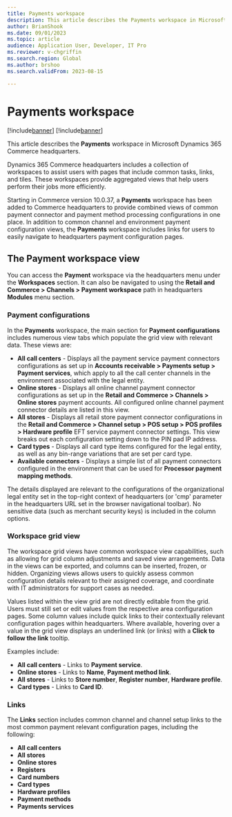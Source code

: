 ```yaml
---
title: Payments workspace
description: This article describes the Payments workspace in Microsoft Dynamics 365 Commerce headquarters.
author: BrianShook
ms.date: 09/01/2023
ms.topic: article
audience: Application User, Developer, IT Pro
ms.reviewer: v-chgriffin
ms.search.region: Global
ms.author: brshoo
ms.search.validFrom: 2023-08-15

---
```


# Payments workspace

[!include[banner](../includes/banner.md)]
[!include[banner](../includes/preview-banner.md)]

This article describes the **Payments** workspace in Microsoft Dynamics 365 Commerce headquarters.

Dynamics 365 Commerce headquarters includes a collection of workspaces to assist users with pages that include common tasks, links, and tiles. These workspaces provide aggregated views that help users perform their jobs more efficiently. 

Starting in Commerce version 10.0.37, a **Payments** workspace has been added to Commerce headquarters to provide combined views of common payment connector and payment method processing configurations in one place. In addition to common channel and environment payment configuration views, the **Payments** workspace includes links for users to easily navigate to headquarters payment configuration pages. 

<!--This workspace assists in configuring, diagnosing configuration issues, and navigating through to the multiple pages within headquarters in which common payment configurations occur.-->

## The Payment workspace view

You can access the **Payment** workspace via the headquarters menu under the **Workspaces** section. It can also be navigated to using the **Retail and Commerce \> Channels \> Payment workspace** path in headquarters **Modules** menu section. 

### Payment configurations

In the **Payments** workspace, the main section for **Payment configurations** includes numerous view tabs which populate the grid view with relevant data. These views are:

- **All call centers** - Displays all the payment service payment connectors configurations as set up in **Accounts receivable \> Payments setup \> Payment services**, which apply to all the call center channels in the environment associated with the legal entity. 
- **Online stores** - Displays all online channel payment connector configurations as set up in the **Retail and Commerce \> Channels \> Online stores** payment accounts. All configured online channel payment connector details are listed in this view.
- **All stores** - Displays all retail store payment connector configurations in the **Retail and Commerce \> Channel setup \> POS setup \> POS profiles \> Hardware profile** EFT service payment connector settings. This view breaks out each configuration setting down to the PIN pad IP address. 
- **Card types** - Displays all card type items configured for the legal entity, as well as any bin-range variations that are set per card type.
- **Available connectors** - Displays a simple list of all payment connectors configured in the environment that can be used for **Processor payment mapping methods**.  

The details displayed are relevant to the configurations of the organizational legal entity set in the top-right context of headquarters (or 'cmp' parameter in the headquarters URL set in the browser navigational toolbar). No sensitive data (such as merchant security keys) is included in the column options. 

### Workspace grid view

The workspace grid views have common workspace view capabilities, such as allowing for grid column adjustments and saved view arrangements. Data in the views can be exported, and columns can be inserted, frozen, or hidden. Organizing views allows users to quickly assess common configuration details relevant to their assigned coverage, and coordinate with IT administrators for support cases as needed.

Values listed within the view grid are not directly editable from the grid. Users must still set or edit values from the respective area configuration pages. Some column values include quick links to their contextually relevant configuration pages within headquarters. Where available, hovering over a value in the grid view displays an underlined link (or links) with a **Click to follow the link** tooltip. 

Examples include:

- **All call centers** - Links to **Payment service**. 
- **Online stores** - Links to **Name**, **Payment method link**.
- **All stores** - Links to **Store number**, **Register number**, **Hardware profile**.
- **Card types** - Links to **Card ID**.

### Links

The **Links** section includes common channel and channel setup links to the most common payment relevant configuration pages, including the following:

- **All call centers**
- **All stores**
- **Online stores**
- **Registers**
- **Card numbers**
- **Card types**
- **Hardware profiles**
- **Payment methods**
- **Payments services**

